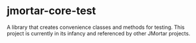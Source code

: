 # jmortar-core-test
A library that creates convenience classes and methods for testing. This project is currently in its infancy and referenced by other JMortar projects.
